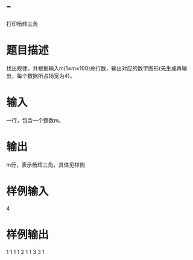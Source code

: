 # -
打印杨辉三角
# 题目描述
找出规律，并根据输入m(1≤m≤100)总行数，输出对应的数字图形(先生成再输出，每个数据所占场宽为4)。
# 输入
一行，包含一个整数m。
# 输出
m行，表示杨辉三角，具体见样例 
# 样例输入
4
# 样例输出
   1
   1   1
   1   2   1
   1   3   3   1
